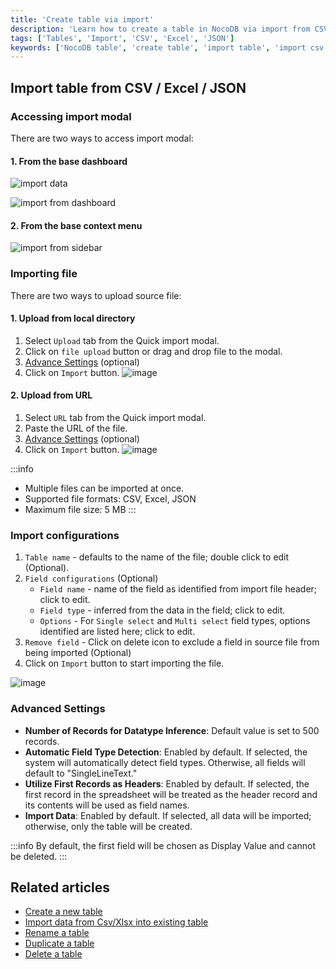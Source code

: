 ```yaml
---
title: 'Create table via import'
description: 'Learn how to create a table in NocoDB via import from CSV, Excel or JSON.'
tags: ['Tables', 'Import', 'CSV', 'Excel', 'JSON']
keywords: ['NocoDB table', 'create table', 'import table', 'import csv', 'import excel', 'import json']
---
```


## Import table from CSV / Excel / JSON

### Accessing import modal
There are two ways to access import modal:

#### 1. From the base dashboard
![import data](/img/v2/base/base-import-from-dashboard-1.png)

![import from dashboard](/img/v2/table/table-import-from-dashboard.png)



#### 2. From the base context menu

![import from sidebar](/img/v2/table/table-import-from-sidebar.png)

### Importing file
There are two ways to upload source file:

#### 1. Upload from local directory
1. Select `Upload` tab from the Quick import modal.
2. Click on `file upload` button or drag and drop file to the modal.
3. [Advance Settings](#advance-settings) (optional)
4. Click on `Import` button.
   ![image](/img/v2/table/import-csv.png)

#### 2. Upload from URL
1. Select `URL` tab from the Quick import modal.
2. Paste the URL of the file.
3. [Advance Settings](#advance-settings) (optional)
4. Click on `Import` button.
   ![image](/img/v2/table/import-csv-url.png)

:::info
- Multiple files can be imported at once.
- Supported file formats: CSV, Excel, JSON
- Maximum file size: 5 MB
:::


### Import configurations
1. `Table name` - defaults to the name of the file; double click to edit (Optional).
2. `Field configurations` (Optional)
    - `Field name` - name of the field as identified from import file header; click to edit.
    - `Field type` - inferred from the data in the field; click to edit.
    - `Options` - For `Single select` and `Multi select` field types, options identified are listed here; click to edit.
3. `Remove field` - Click on delete icon to exclude a field in source file from being imported (Optional)
4. Click on `Import` button to start importing the file.

![image](/img/v2/table/import-stage-2.png)


### Advanced Settings
- **Number of Records for Datatype Inference**: Default value is set to 500 records.
- **Automatic Field Type Detection**: Enabled by default. If selected, the system will automatically detect field types. Otherwise, all fields will default to "SingleLineText."
- **Utilize First Records as Headers**: Enabled by default. If selected, the first record in the spreadsheet will be treated as the header record and its contents will be used as field names.
- **Import Data**: Enabled by default. If selected, all data will be imported; otherwise, only the table will be created.

:::info
By default, the first field will be chosen as Display Value and cannot be deleted.
:::

## Related articles
- [Create a new table](/tables/create-table)
- [Import data from Csv/Xlsx into existing table](/tables/import-data-into-existing-table)
- [Rename a table](/tables/actions-on-table#rename-table)
- [Duplicate a table](/tables/actions-on-table#duplicate-table)
- [Delete a table](/tables/actions-on-table#delete-table)
